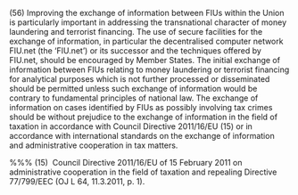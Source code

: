 (56) Improving the exchange of information between FIUs within the Union is particularly important in addressing the transnational character of money laundering and terrorist financing. The use of secure facilities for the exchange of information, in particular the decentralised computer network FIU.net (the ‘FIU.net’) or its successor and the techniques offered by FIU.net, should be encouraged by Member States. The initial exchange of information between FIUs relating to money laundering or terrorist financing for analytical purposes which is not further processed or disseminated should be permitted unless such exchange of information would be contrary to fundamental principles of national law. The exchange of information on cases identified by FIUs as possibly involving tax crimes should be without prejudice to the exchange of information in the field of taxation in accordance with Council Directive 2011/16/EU (15) or in accordance with international standards on the exchange of information and administrative cooperation in tax matters.

%%% (15)  Council Directive 2011/16/EU of 15 February 2011 on administrative cooperation in the field of taxation and repealing Directive 77/799/EEC (OJ L 64, 11.3.2011, p. 1).